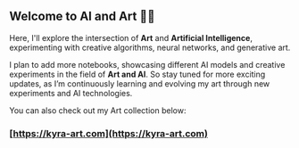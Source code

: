 

## Welcome to AI and Art  🎨🤖

Here, I'll explore the intersection of **Art** and **Artificial Intelligence**, experimenting with creative algorithms, neural networks, and generative art. 

I plan to add more notebooks, showcasing different AI models and creative experiments in the field of **Art and AI**.
So stay tuned for more exciting updates, as I’m continuously learning and evolving my art through new experiments and AI technologies. 

You can also check out my Art collection below:

### [https://kyra-art.com](https://kyra-art.com)

